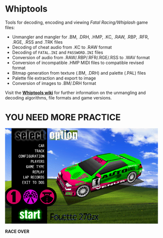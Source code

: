 # Whiptools
Tools for decoding, encoding and viewing _Fatal Racing/Whiplash_ game files:

- Unmangler and mangler for .BM, .DRH, .HMP, .KC, .RAW, .RBP, .RFR, .RGE, .RSS and .TRK files
- Decoding of cheat audio from .KC to .RAW format
- Decoding of `FATAL.INI` and `PASSWORD.INI` files
- Conversion of audio from .RAW/.RBP/.RFR/.RGE/.RSS to .WAV format
- Conversion of incompatible .HMP MIDI files to compatible revised format
- Bitmap generation from texture (.BM, .DRH) and palette (.PAL) files
- Palette file extraction and export to image
- Conversion of images to .BM/.DRH format

Visit the [**Whiptools wiki**](https://github.com/ninjatobob/Whiptools/wiki) for further information on the unmangling and decoding algorithms, file formats and game versions.

# YOU NEED MORE PRACTICE
![Whiplash XP](https://github.com/FatalDecomp/Whiptools/blob/03e4f08c93d1bb10e62961eca7efc1add9eeebef/media/Whiplash%20XP.png)

**RACE OVER**
